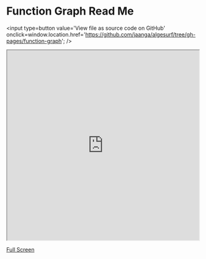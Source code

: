 Function Graph Read Me
===

<span style=display:none; >[View as web page]( http://jaanga.github.io/algesurf/function-graph/ "View file as a web page." ) </span>
<input type=button value='View file as source code on GitHub' onclick=window.location.href='https://github.com/jaanga/algesurf/tree/gh-pages/function-graph'; />


<iframe src="http://jaanga.github.io/algesurf/function-graph/latest/" width=100% height=500px class='overview' ></iframe>

[Full Screen]( http://jaanga.github.io/algesurf/function-graph/latest/ )